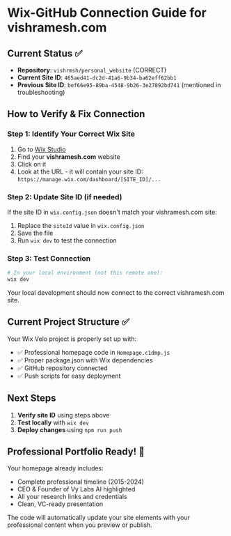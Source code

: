 # Wix-GitHub Connection Guide for vishramesh.com

## Current Status ✅
- **Repository**: `vishrmsh/personal_website` (CORRECT)
- **Current Site ID**: `465aed41-dc2d-41a6-9b34-ba62eff62bb1`
- **Previous Site ID**: `bef66e95-89ba-4548-9b26-3e27892bd741` (mentioned in troubleshooting)

## How to Verify & Fix Connection

### Step 1: Identify Your Correct Wix Site
1. Go to [Wix Studio](https://manage.wix.com/)
2. Find your **vishramesh.com** website
3. Click on it
4. Look at the URL - it will contain your site ID: `https://manage.wix.com/dashboard/[SITE_ID]/...`

### Step 2: Update Site ID (if needed)
If the site ID in `wix.config.json` doesn't match your vishramesh.com site:
1. Replace the `siteId` value in `wix.config.json`
2. Save the file
3. Run `wix dev` to test the connection

### Step 3: Test Connection
```bash
# In your local environment (not this remote one):
wix dev
```

Your local development should now connect to the correct vishramesh.com site.

## Current Project Structure ✅
Your Wix Velo project is properly set up with:
- ✅ Professional homepage code in `Homepage.c1dmp.js`
- ✅ Proper package.json with Wix dependencies
- ✅ GitHub repository connected
- ✅ Push scripts for easy deployment

## Next Steps
1. **Verify site ID** using steps above
2. **Test locally** with `wix dev`
3. **Deploy changes** using `npm run push`

## Professional Portfolio Ready! 🚀
Your homepage already includes:
- Complete professional timeline (2015-2024)
- CEO & Founder of Vy Labs AI highlighted
- All your research links and credentials
- Clean, VC-ready presentation

The code will automatically update your site elements with your professional content when you preview or publish.